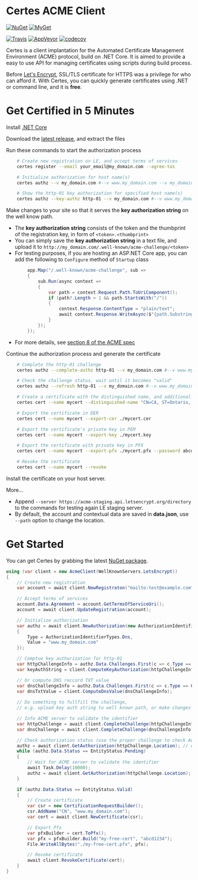 # Certes ACME Client

[![NuGet](https://buildstats.info/nuget/certes)](https://www.nuget.org/packages/certes/)
[![MyGet](https://buildstats.info/myget/dymetis/certes?includePreReleases=true)](https://www.myget.org/feed/dymetis/package/nuget/certes)

[![Travis](https://travis-ci.org/fszlin/certes.svg?branch=master)](https://travis-ci.org/fszlin/certes)
[![AppVeyor](https://ci.appveyor.com/api/projects/status/4wwiivqs8rl0l63q/branch/master?svg=true)](https://ci.appveyor.com/project/fszlin/certes/branch/master)
[![codecov](https://codecov.io/gh/fszlin/certes/branch/master/graph/badge.svg)](https://codecov.io/gh/fszlin/certes)

Certes is a client implantation for the Automated Certificate Management
Environment (ACME) protocol, build on .NET Core. It is aimed to provide a easy
to use API for managing certificates using scripts during build process.

Before [Let's Encrypt](https://letsencrypt.org), SSL/TLS certificate for HTTPS
was a privilege for who can afford it. With Certes, you can quickly generate
certificates using .NET or command line, and it is **free**.

# Get Certified in 5 Minutes

Install [.NET Core](https://www.microsoft.com/net/core)

Download the [latest release](https://github.com/fszlin/certes/releases), 
   and extract the files

Run these commands to start the authorization process

```Bash
    # Create new registration on LE, and accept terms of services
    certes register --email your_email@my_domain.com --agree-tos

    # Initialize authorization for host name(s)
    certes authz --v my_domain.com #--v www.my_domain.com --v my_domain2.com

    # Show the http-01 key authorization for specified host name(s)
    certes authz --key-authz http-01 --v my_domain.com #--v www.my_domain.com --v my_domain2.com
```

Make changes to your site so that it serves the **key authorization string** 
   on the well know path.
  * The **key authorization string** consists of the token and the thumbprint
    of the registration key, in form of `<token>.<thumbprint>`
  * You can simply save the **key authorization string** in a text file, and
    upload it to `http://my_domain.com/.well-known/acme-challenge/<token>`
  * For testing purposes, if you are hosting an ASP.NET Core app, you can add
    the following to ```Configure``` method of ```Startup``` class

```C#
        app.Map("/.well-known/acme-challenge", sub =>
        {
            sub.Run(async context =>
            {
                var path = context.Request.Path.ToUriComponent();
                if (path?.Length > 1 && path.StartsWith("/"))
                {
                    context.Response.ContentType = "plain/text";
                    await context.Response.WriteAsync($"{path.Substring(1)}.<thumbprint>");
                }
            });
        });
```

  * For more details, see [section 8 of the ACME spec](https://tools.ietf.org/html/draft-ietf-acme-acme-07#section-8)

Continue the authorization process and generate the certificate

```Bash
    # Complete the http-01 challenge
    certes authz --complete-authz http-01 --v my_domain.com #--v www.my_domain.com --v my_domain2.com

    # Check the challenge status, wait until it becomes "valid"
    certes authz --refresh http-01 --v my_domain.com #--v www.my_domain.com --v my_domain2.com

    # Create a certificate with the distinguished name, and additional SAN names
    certes cert --name mycert --distinguished-name "CN=CA, ST=Ontario, L=Toronto, O=Certes, OU=Dev, CN=my_domain.com" #--v www.my_domain.com --v my_domain2.com

    # Export the certificate in DER
    certes cert --name mycert --export-cer ./mycert.cer

    # Export the certificate's private key in PEM
    certes cert --name mycert --export-key ./mycert.key

    # Export the certificate with private key in PFX
    certes cert --name mycert --export-pfx ./mycert.pfx --password abcd1234

    # Revoke the certificate
    certes cert --name mycert --revoke
```

Install the certificate on your host server.

More...
  * Append ```--server https://acme-staging.api.letsencrypt.org/directory``` to the commands
    for testing again LE staging server.
  * By default, the account and contextual data are saved in **data.json**, 
    use ```--path``` option to change the location.

# Get Started

You can get Certes by grabbing the latest
[NuGet package](https://www.nuget.org/packages/Certes).

```C#
using (var client = new AcmeClient(WellKnownServers.LetsEncrypt))
{
    // Create new registration
    var account = await client.NewRegistraton("mailto:test@example.com");

    // Accept terms of services
    account.Data.Agreement = account.GetTermsOfServiceUri();
    account = await client.UpdateRegistration(account);

    // Initialize authorization
    var authz = await client.NewAuthorization(new AuthorizationIdentifier
    {
        Type = AuthorizationIdentifierTypes.Dns,
        Value = "www.my_domain.com"
    });

    // Comptue key authorization for http-01
    var httpChallengeInfo = authz.Data.Challenges.First(c => c.Type == ChallengeTypes.Http01);
    var keyAuthString = client.ComputeKeyAuthorization(httpChallengeInfo);

    // Or compute DNS reccord TXT value
    var dnsChallengeInfo = authz.Data.Challenges.First(c => c.Type == ChallengeTypes.Dns01);
    var dnsTxtValue = client.ComputeDnsValue(dnsChallengeInfo);
    
    // Do something to fullfill the challenge,
    // e.g. upload key auth string to well known path, or make changes to DNS

    // Info ACME server to validate the identifier
    var httpChallenge = await client.CompleteChallenge(httpChallengeInfo);
    var dnsChallenge = await client.CompleteChallenge(dnsChallengeInfo);

    // Check authorization status (use the proper challenge to check Authorization State)
    authz = await client.GetAuthorization(httpChallenge.Location); // or dnsChallenge.Location
    while (authz.Data.Status == EntityStatus.Pending)
    {
        // Wait for ACME server to validate the identifier
        await Task.Delay(10000);
        authz = await client.GetAuthorization(httpChallenge.Location);
    }

    if (authz.Data.Status == EntityStatus.Valid)
    {
        // Create certificate
        var csr = new CertificationRequestBuilder();
        csr.AddName("CN", "www.my_domain.com");
        var cert = await client.NewCertificate(csr);

        // Export Pfx
        var pfxBuilder = cert.ToPfx();
        var pfx = pfxBuilder.Build("my-free-cert", "abcd1234");
        File.WriteAllBytes("./my-free-cert.pfx", pfx);

        // Revoke certificate
        await client.RevokeCertificate(cert);
    }
}
```
